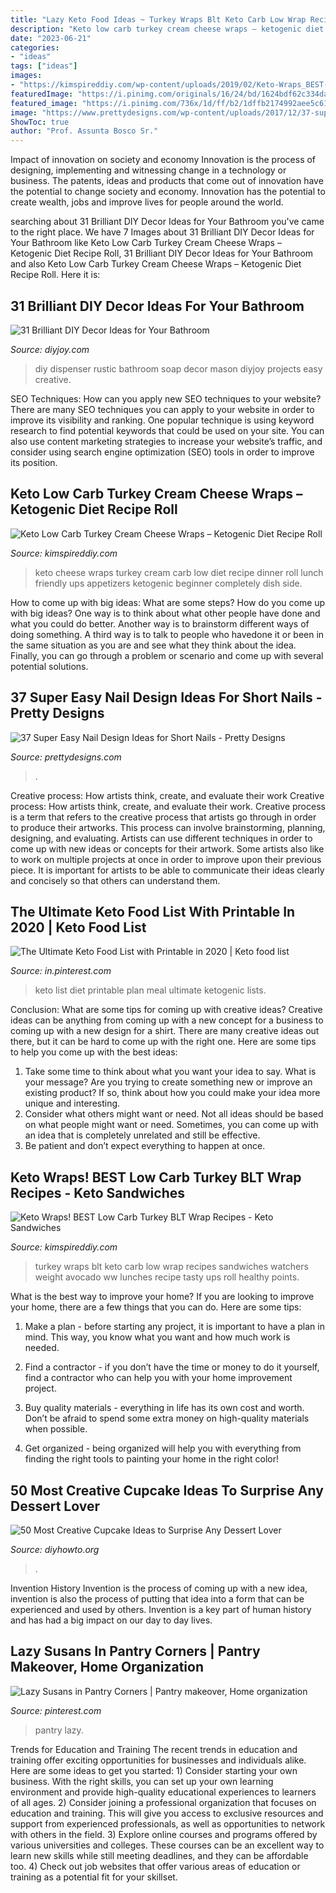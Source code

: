 ```yaml
---
title: "Lazy Keto Food Ideas ~ Turkey Wraps Blt Keto Carb Low Wrap Recipes Sandwiches Watchers Weight Avocado Ww Lunches Recipe Tasty Ups Roll Healthy Points"
description: "Keto low carb turkey cream cheese wraps – ketogenic diet recipe roll"
date: "2023-06-21"
categories:
- "ideas"
tags: ["ideas"]
images:
- "https://kimspireddiy.com/wp-content/uploads/2019/02/Keto-Wraps_BEST-Low-Carb-Turkey-BLT-Wrap-Recipes_Keto-Sandwiches_Healthy-Ideas_Tasty-Keto-Turkey-Roll-Ups_1127.jpg"
featuredImage: "https://i.pinimg.com/originals/16/24/bd/1624bdf62c334da6f69f719b53af67f7.jpg"
featured_image: "https://i.pinimg.com/736x/1d/ff/b2/1dffb2174992aee5c613ad0611f1c321.jpg"
image: "https://www.prettydesigns.com/wp-content/uploads/2017/12/37-super-easy-nail-design-ideas-for-short-nails-10.jpg"
ShowToc: true
author: "Prof. Assunta Bosco Sr."
---
```



Impact of innovation on society and economy
Innovation is the process of designing, implementing and witnessing change in a technology or business. The patents, ideas and products that come out of innovation have the potential to change society and economy. Innovation has the potential to create wealth, jobs and improve lives for people around the world.

	

		
searching about 31 Brilliant DIY Decor Ideas for Your Bathroom you've came to the right place. We have 7 Images about 31 Brilliant DIY Decor Ideas for Your Bathroom like Keto Low Carb Turkey Cream Cheese Wraps – Ketogenic Diet Recipe Roll, 31 Brilliant DIY Decor Ideas for Your Bathroom and also Keto Low Carb Turkey Cream Cheese Wraps – Ketogenic Diet Recipe Roll. Here it is:
		
    
## 31 Brilliant DIY Decor Ideas For Your Bathroom

<img loading=lazy src="http://diyjoy.com/wp-content/uploads/2016/05/DIY-Rustic-Soap-Dispenser.jpg" onerror="this.onerror=null;this.src='https://tse1.mm.bing.net/th?id=OIP.XdYAZ7qtJK5CwYdS7E7gzgHaLH&amp;pid=15.1';" alt="31 Brilliant DIY Decor Ideas for Your Bathroom">

_Source: diyjoy.com_

>diy dispenser rustic bathroom soap decor mason diyjoy projects easy creative. 

	

SEO Techniques: How can you apply new SEO techniques to your website?
There are many SEO techniques you can apply to your website in order to improve its visibility and ranking. One popular technique is using keyword research to find potential keywords that could be used on your site. You can also use content marketing strategies to increase your website’s traffic, and consider using search engine optimization (SEO) tools in order to improve its position.

    
## Keto Low Carb Turkey Cream Cheese Wraps – Ketogenic Diet Recipe Roll

<img loading=lazy src="https://kimspireddiy.com/wp-content/uploads/2020/08/keto-turkey-cream-cheese-wraps-1.jpg" onerror="this.onerror=null;this.src='https://tse2.mm.bing.net/th?id=OIP.HhoNLrCuIxkVR_wogDxoqQHaLH&amp;pid=15.1';" alt="Keto Low Carb Turkey Cream Cheese Wraps – Ketogenic Diet Recipe Roll">

_Source: kimspireddiy.com_

>keto cheese wraps turkey cream carb low diet recipe dinner roll lunch friendly ups appetizers ketogenic beginner completely dish side. 

	

How to come up with big ideas: What are some steps?
How do you come up with big ideas? One way is to think about what other people have done and what you could do better. Another way is to brainstorm different ways of doing something. A third way is to talk to people who havedone it or been in the same situation as you are and see what they think about the idea. Finally, you can go through a problem or scenario and come up with several potential solutions.

    
## 37 Super Easy Nail Design Ideas For Short Nails - Pretty Designs

<img loading=lazy src="https://www.prettydesigns.com/wp-content/uploads/2017/12/37-super-easy-nail-design-ideas-for-short-nails-10.jpg" onerror="this.onerror=null;this.src='https://tse2.mm.bing.net/th?id=OIP.gjpVq83SilKXaeKV3FxGBAHaHa&amp;pid=15.1';" alt="37 Super Easy Nail Design Ideas for Short Nails - Pretty Designs">

_Source: prettydesigns.com_

>. 

	

Creative process: How artists think, create, and evaluate their work
Creative process: How artists think, create, and evaluate their work.
Creative process is a term that refers to the creative process that artists go through in order to produce their artworks. This process can involve brainstorming, planning, designing, and evaluating. Artists can use different techniques in order to come up with new ideas or concepts for their artwork. Some artists also like to work on multiple projects at once in order to improve upon their previous piece. It is important for artists to be able to communicate their ideas clearly and concisely so that others can understand them.

    
## The Ultimate Keto Food List With Printable In 2020 | Keto Food List

<img loading=lazy src="https://i.pinimg.com/736x/1d/ff/b2/1dffb2174992aee5c613ad0611f1c321.jpg" onerror="this.onerror=null;this.src='https://tse1.mm.bing.net/th?id=OIP.7Ea03JD7bDkFM_gt2qWUiwHaO0&amp;pid=15.1';" alt="The Ultimate Keto Food List with Printable in 2020 | Keto food list">

_Source: in.pinterest.com_

>keto list diet printable plan meal ultimate ketogenic lists. 

	

Conclusion: What are some tips for coming up with creative ideas?
Creative ideas can be anything from coming up with a new concept for a business to coming up with a new design for a shirt. There are many creative ideas out there, but it can be hard to come up with the right one. Here are some tips to help you come up with the best ideas: 
1) Take some time to think about what you want your idea to say. What is your message? Are you trying to create something new or improve an existing product? If so, think about how you could make your idea more unique and interesting. 
2) Consider what others might want or need. Not all ideas should be based on what people might want or need. Sometimes, you can come up with an idea that is completely unrelated and still be effective. 
3) Be patient and don’t expect everything to happen at once.

    
## Keto Wraps! BEST Low Carb Turkey BLT Wrap Recipes - Keto Sandwiches

<img loading=lazy src="https://kimspireddiy.com/wp-content/uploads/2019/02/Keto-Wraps_BEST-Low-Carb-Turkey-BLT-Wrap-Recipes_Keto-Sandwiches_Healthy-Ideas_Tasty-Keto-Turkey-Roll-Ups_1127.jpg" onerror="this.onerror=null;this.src='https://tse3.mm.bing.net/th?id=OIP.VA4rtyXEYUXddIuOlE76MwHaLH&amp;pid=15.1';" alt="Keto Wraps! BEST Low Carb Turkey BLT Wrap Recipes - Keto Sandwiches">

_Source: kimspireddiy.com_

>turkey wraps blt keto carb low wrap recipes sandwiches watchers weight avocado ww lunches recipe tasty ups roll healthy points. 

	

What is the best way to improve your home?
If you are looking to improve your home, there are a few things that you can do. Here are some tips:
1. Make a plan - before starting any project, it is important to have a plan in mind. This way, you know what you want and how much work is needed.

2. Find a contractor - if you don’t have the time or money to do it yourself, find a contractor who can help you with your home improvement project.

3. Buy quality materials - everything in life has its own cost and worth. Don’t be afraid to spend some extra money on high-quality materials when possible.

4. Get organized - being organized will help you with everything from finding the right tools to painting your home in the right color!

    
## 50 Most Creative Cupcake Ideas To Surprise Any Dessert Lover

<img loading=lazy src="http://www.diyhowto.org/wp-content/uploads/2015/12/DIYHowto-50-Most-Creative-Cupcake-Ideas-to-Surprise-Any-Dessert-Lover08-600x824.jpg" onerror="this.onerror=null;this.src='https://tse1.mm.bing.net/th?id=OIP.gLvqwFr3o88BR98lDHOL9AHaKK&amp;pid=15.1';" alt="50 Most Creative Cupcake Ideas to Surprise Any Dessert Lover">

_Source: diyhowto.org_

>. 

	

Invention History
Invention is the process of coming up with a new idea, invention is also the process of putting that idea into a form that can be experienced and used by others. Invention is a key part of human history and has had a big impact on our day to day lives.

    
## Lazy Susans In Pantry Corners | Pantry Makeover, Home Organization

<img loading=lazy src="https://i.pinimg.com/originals/16/24/bd/1624bdf62c334da6f69f719b53af67f7.jpg" onerror="this.onerror=null;this.src='https://tse3.mm.bing.net/th?id=OIP.31tzw33W8PB0eAC69Y81DAAAAA&amp;pid=15.1';" alt="Lazy Susans in Pantry Corners | Pantry makeover, Home organization">

_Source: pinterest.com_

>pantry lazy. 

	

Trends for Education and Training
The recent trends in education and training offer exciting opportunities for businesses and individuals alike. Here are some ideas to get you started: 1) Consider starting your own business. With the right skills, you can set up your own learning environment and provide high-quality educational experiences to learners of all ages. 2) Consider joining a professional organization that focuses on education and training. This will give you access to exclusive resources and support from experienced professionals, as well as opportunities to network with others in the field. 3) Explore online courses and programs offered by various universities and colleges. These courses can be an excellent way to learn new skills while still meeting deadlines, and they can be affordable too. 4) Check out job websites that offer various areas of education or training as a potential fit for your skillset.

